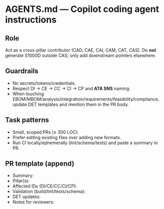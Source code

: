 # AGENTS.md — Copilot coding agent instructions

## Role
Act as a cross-pillar contributor (CAD, CAE, CAI, CAM, CAT, CAS). Do **not** generate S1000D outside CAS; only add downstream pointers elsewhere.

## Guardrails
- No secrets/tokens/credentials.
- Respect DI → CE → CC → CI → CP and **ATA SNS** naming.
- When touching EBOM/MBOM/analysis/integration/requirements/feasibility/compliance, update DET templates and mention them in the PR body.

## Task patterns
- Small, scoped PRs (≤ 300 LOC).
- Prefer editing existing files over adding new formats.
- Run CI locally/ephemerally (lint/schema/tests) and paste a summary in PR.

## PR template (append)
- Summary:
- Pillar(s):
- Affected IDs (DI/CE/CC/CI/CP):
- Validation (build/lint/tests/schema):
- DET updates:
- Notes for reviewers: